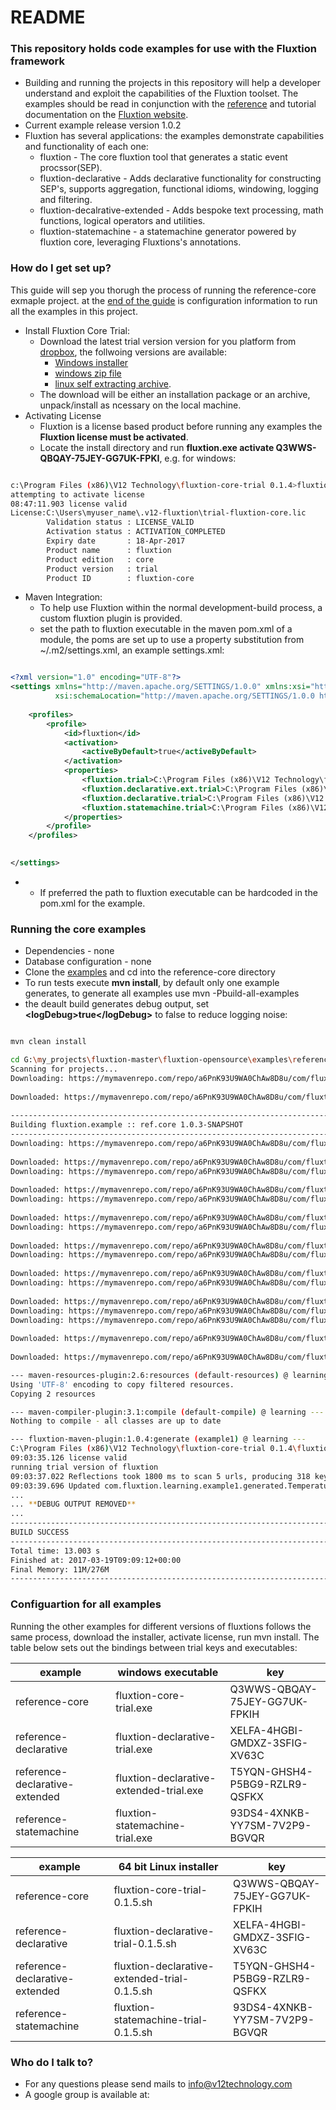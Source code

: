 # README #

### This repository holds code examples for use with the Fluxtion framework ###

* Building and running the projects in this repository will help a developer understand and exploit the capabilities of the Fluxtion toolset. The examples should be read in conjunction with the [reference](http://fluxtion.wpengine.com/documents/reference/) and tutorial documentation on the [Fluxtion website](http://fluxtion.wpengine.com/). 
* Current example release version 1.0.2
* Fluxtion has several applications: the examples demonstrate capabilities and functionality of each one:
    * fluxtion - The core fluxtion tool that generates a static event procssor(SEP).
    * fluxtion-declarative - Adds declarative functionality for constructing SEP's, supports aggregation, functional idioms, windowing, logging and filtering.
    * fluxtion-decalrative-extended - Adds bespoke text processing, math functions, logical operators and utilities.
    * fluxtion-statemachine - a statemachine generator powered by fluxtion core, leveraging Fluxtions's annotations.

### How do I get set up? ###
This guide will sep you thorugh the process of running the reference-core exmaple project. at the [end of the guide](#configuartion-for-all-examples) is configuration information to run all the examples in this project.

* Install Fluxtion Core Trial:
    * Download the latest trial version version for you platform from [dropbox](https://www.dropbox.com/sh/p8g5iqxbedzgcur/AAA01xw4EDZcYW0elHxkKoM1a?dl=0), the follwoing versions are available: 
        * [Windows installer](https://www.dropbox.com/sh/p8g5iqxbedzgcur/AAD6vSalNq4j2D6JGKeHBfIVa/fluxtion-core-trial.exe?dl=0)
        * [windows zip file](https://www.dropbox.com/sh/p8g5iqxbedzgcur/AAD_i_lBRksoynyG67DYRL6Sa/fluxtion-core-trial.zip?dl=0) 
        * [linux self extracting archive](https://www.dropbox.com/sh/p8g5iqxbedzgcur/AACdzgBWQ3aclYbr6maileY5a/fluxtion-core-trial-0.1.5.sh?dl=0).
    * The download will be either an installation package or an archive, unpack/install as ncessary on the local machine.
* Activating License
    * Fluxtion is a license based product before running any examples the **Fluxtion license must be activated**.
    * Locate the install directory and run **fluxtion.exe activate Q3WWS-QBQAY-75JEY-GG7UK-FPKI**, e.g. for windows:
    
```bash

c:\Program Files (x86)\V12 Technology\fluxtion-core-trial 0.1.4>fluxtion.exe activate Q3WWS-QBQAY-75JEY-GG7UK-FPKIH
attempting to activate license
08:47:11.903 license valid
License:C:\Users\myuser_name\.v12-fluxtion\trial-fluxtion-core.lic
        Validation status : LICENSE_VALID
        Activation status : ACTIVATION_COMPLETED
        Expiry date       : 18-Apr-2017
        Product name      : fluxtion
        Product edition   : core
        Product version   : trial
        Product ID        : fluxtion-core

```

* Maven Integration:
    * To help use Fluxtion within the normal development-build process, a custom fluxtion plugin is provided.
    * set the path to fluxtion executable in the maven pom.xml of a module, the poms are set up to use a property substitution from ~/.m2/settings.xml, an example settings.xml: 
 

```xml

<?xml version="1.0" encoding="UTF-8"?>
<settings xmlns="http://maven.apache.org/SETTINGS/1.0.0" xmlns:xsi="http://www.w3.org/2001/XMLSchema-instance"
          xsi:schemaLocation="http://maven.apache.org/SETTINGS/1.0.0 http://maven.apache.org/xsd/settings-1.0.0.xsd">
    
    <profiles>
        <profile>
            <id>fluxtion</id>
            <activation>
                <activeByDefault>true</activeByDefault>
            </activation>
            <properties>
                <fluxtion.trial>C:\Program Files (x86)\V12 Technology\fluxtion-core-trial 0.1.4\fluxtion.exe</fluxtion.trial>
                <fluxtion.declarative.ext.trial>C:\Program Files (x86)\V12 Technology\fluxtion-core-trial 0.1.4\fluxtion.exe</fluxtion.declarative.ext.trial>
                <fluxtion.declarative.trial>C:\Program Files (x86)\V12 Technology\fluxtion-core-trial 0.1.4\fluxtion.exe</fluxtion.declarative.trial>
                <fluxtion.statemachine.trial>C:\Program Files (x86)\V12 Technology\fluxtion-core-trial 0.1.4\fluxtion.exe</fluxtion.statemachine.trial>
            </properties>
        </profile>
    </profiles>
    

</settings>
```
- 
    * If preferred the path to fluxtion executable can be hardcoded in the pom.xml for the example.

### Running the core examples ###

* Dependencies - none
* Database configuration - none
* Clone the [examples](https://github.com/v12technology/fluxtion-examples.git) and cd into the reference-core directory
* To run tests execute  **mvn install**, by default only one example generates, to generate all examples use mvn -Pbuild-all-examples
* the deault build generates debug output, set **&lt;logDebug&gt;true&lt;/logDebug&gt;** to false to reduce logging noise:

```bash

mvn clean install 

cd G:\my_projects\fluxtion-master\fluxtion-opensource\examples\reference-core; "JAVA_HOME=C:\\Program Files\\Java\\jdk1.8.0_101" M2_HOME=G:\\tools\\mvn\\apache-maven-3.3.9 cmd /c "\"\"G:\\tools\\mvn\\apache-maven-3.3.9\\bin\\mvn.cmd\" -Dmaven.ext.class.path=\"C:\\Program Files\\NetBeans 8.2\\java\\maven-nblib\\netbeans-eventspy.jar\" -Pbuild-all-examples install\""
Scanning for projects...
Downloading: https://mymavenrepo.com/repo/a6PnK93U9WA0ChAw8D8u/com/fluxtion/fluxtion-bom/0.1.22/fluxtion-bom-0.1.22.pom
         
Downloaded: https://mymavenrepo.com/repo/a6PnK93U9WA0ChAw8D8u/com/fluxtion/fluxtion-bom/0.1.22/fluxtion-bom-0.1.22.pom (5 KB at 0.9 KB/sec)
                                                                        
------------------------------------------------------------------------
Building fluxtion.example :: ref.core 1.0.3-SNAPSHOT
------------------------------------------------------------------------
Downloading: https://mymavenrepo.com/repo/a6PnK93U9WA0ChAw8D8u/com/fluxtion/fluxtion-maven-plugin/1.0.4/fluxtion-maven-plugin-1.0.4.pom
         
Downloaded: https://mymavenrepo.com/repo/a6PnK93U9WA0ChAw8D8u/com/fluxtion/fluxtion-maven-plugin/1.0.4/fluxtion-maven-plugin-1.0.4.pom (7 KB at 2.2 KB/sec)
Downloading: https://mymavenrepo.com/repo/a6PnK93U9WA0ChAw8D8u/com/fluxtion/fluxtion-maven-plugin/1.0.4/fluxtion-maven-plugin-1.0.4.jar
           
Downloaded: https://mymavenrepo.com/repo/a6PnK93U9WA0ChAw8D8u/com/fluxtion/fluxtion-maven-plugin/1.0.4/fluxtion-maven-plugin-1.0.4.jar (13 KB at 11.1 KB/sec)
Downloading: https://mymavenrepo.com/repo/a6PnK93U9WA0ChAw8D8u/com/fluxtion/fluxtion-api/0.1.22/fluxtion-api-0.1.22.pom
         
Downloaded: https://mymavenrepo.com/repo/a6PnK93U9WA0ChAw8D8u/com/fluxtion/fluxtion-api/0.1.22/fluxtion-api-0.1.22.pom (3 KB at 2.6 KB/sec)
Downloading: https://mymavenrepo.com/repo/a6PnK93U9WA0ChAw8D8u/com/fluxtion/core-parent/0.1.22/core-parent-0.1.22.pom
         
Downloaded: https://mymavenrepo.com/repo/a6PnK93U9WA0ChAw8D8u/com/fluxtion/core-parent/0.1.22/core-parent-0.1.22.pom (2 KB at 4.6 KB/sec)
Downloading: https://mymavenrepo.com/repo/a6PnK93U9WA0ChAw8D8u/com/fluxtion/build-parent-root/0.1.22/build-parent-root-0.1.22.pom
         
Downloaded: https://mymavenrepo.com/repo/a6PnK93U9WA0ChAw8D8u/com/fluxtion/build-parent-root/0.1.22/build-parent-root-0.1.22.pom (6 KB at 5.5 KB/sec)
Downloading: https://mymavenrepo.com/repo/a6PnK93U9WA0ChAw8D8u/com/fluxtion/fluxtion-builder/0.1.22/fluxtion-builder-0.1.22.pom
         
Downloaded: https://mymavenrepo.com/repo/a6PnK93U9WA0ChAw8D8u/com/fluxtion/fluxtion-builder/0.1.22/fluxtion-builder-0.1.22.pom (2 KB at 0.8 KB/sec)
Downloading: https://mymavenrepo.com/repo/a6PnK93U9WA0ChAw8D8u/com/fluxtion/fluxtion-api/0.1.22/fluxtion-api-0.1.22.jar
Downloading: https://mymavenrepo.com/repo/a6PnK93U9WA0ChAw8D8u/com/fluxtion/fluxtion-builder/0.1.22/fluxtion-builder-0.1.22.jar
         
Downloaded: https://mymavenrepo.com/repo/a6PnK93U9WA0ChAw8D8u/com/fluxtion/fluxtion-api/0.1.22/fluxtion-api-0.1.22.jar (9 KB at 2.1 KB/sec)
           
Downloaded: https://mymavenrepo.com/repo/a6PnK93U9WA0ChAw8D8u/com/fluxtion/fluxtion-builder/0.1.22/fluxtion-builder-0.1.22.jar (26 KB at 0.6 KB/sec)

--- maven-resources-plugin:2.6:resources (default-resources) @ learning ---
Using 'UTF-8' encoding to copy filtered resources.
Copying 2 resources

--- maven-compiler-plugin:3.1:compile (default-compile) @ learning ---
Nothing to compile - all classes are up to date

--- fluxtion-maven-plugin:1.0.4:generate (example1) @ learning ---
C:\Program Files (x86)\V12 Technology\fluxtion-core-trial 0.1.4\fluxtion.exe -outDirectory G:\my_projects\fluxtion-master\fluxtion-opensource\examples\reference-core/src/main/java -buildDirectory G:\my_projects\fluxtion-master\fluxtion-opensource\examples\reference-core/target/classes -outResDirectory G:\my_projects\fluxtion-master\fluxtion-opensource\examples\reference-core/target/generated-sources/sep -outPackage com.fluxtion.learning.example1.generated -configClass com.fluxtion.learning.example1.TemperatureHandler$Builder -outClass TemperatureProcessor -buildClasses true -formatSource true -supportDirtyFiltering true -generateDebugPrep false -assignPrivate false -cp G:\my_projects\fluxtion-master\fluxtion-opensource\examples\reference-core\target\classes;C:\Users\pappabear\.m2\repository\com\fluxtion\fluxtion-api\0.1.22\fluxtion-api-0.1.22.jar;C:\Users\pappabear\.m2\repository\it\unimi\dsi\fastutil\7.0.7\fastutil-7.0.7.jar;C:\Users\pappabear\.m2\repository\net\vidageek\mirror\1.6.1\mirror-1.6.1.jar
09:03:35.126 license valid
running trial version of fluxtion
09:03:37.022 Reflections took 1800 ms to scan 5 urls, producing 318 keys and 1582 values 
09:03:39.696 Updated com.fluxtion.learning.example1.generated.TemperatureProcessor in G:\my_projects\fluxtion-master\fluxtion-opensource\examples\reference-core\target\classes
...
... **DEBUG OUTPUT REMOVED**
...
------------------------------------------------------------------------
BUILD SUCCESS
------------------------------------------------------------------------
Total time: 13.003 s
Finished at: 2017-03-19T09:09:12+00:00
Final Memory: 11M/276M
------------------------------------------------------------------------


```

### Configuartion for all examples ###

Running the other examples for different versions of fluxtions follows the same process, download the installer, activate license, run mvn install. The table below sets out the bindings between trial keys and executables:

example|windows executable|key
-------|----------|---
reference-core| fluxtion-core-trial.exe | Q3WWS-QBQAY-75JEY-GG7UK-FPKIH
reference-declarative| fluxtion-declarative-trial.exe | XELFA-4HGBI-GMDXZ-3SFIG-XV63C
reference-declarative-extended| fluxtion-declarative-extended-trial.exe | T5YQN-GHSH4-P5BG9-RZLR9-QSFKX
reference-statemachine| fluxtion-statemachine-trial.exe | 93DS4-4XNKB-YY7SM-7V2P9-BGVQR

example|64 bit Linux installer|key
-------|----------|---
reference-core| fluxtion-core-trial-0.1.5.sh | Q3WWS-QBQAY-75JEY-GG7UK-FPKIH
reference-declarative| fluxtion-declarative-trial-0.1.5.sh | XELFA-4HGBI-GMDXZ-3SFIG-XV63C
reference-declarative-extended| fluxtion-declarative-extended-trial-0.1.5.sh | T5YQN-GHSH4-P5BG9-RZLR9-QSFKX
reference-statemachine| fluxtion-statemachine-trial-0.1.5.sh | 93DS4-4XNKB-YY7SM-7V2P9-BGVQR






### Who do I talk to? ###

* For any questions please send mails to info@v12technology.com
* A google group is available at:
